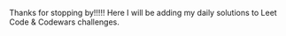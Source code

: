 Thanks for stopping by!!!!!
Here I will be adding my daily solutions to Leet Code & Codewars challenges.
